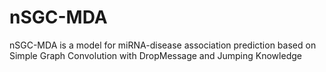 # nSGC-MDA
nSGC-MDA is a model for miRNA-disease association prediction based on Simple Graph Convolution with DropMessage and Jumping Knowledge
